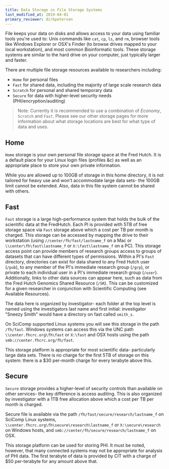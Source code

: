 ```yaml
---
title: Data Storage in File Storage Systems
last_modified_at: 2019-04-01
primary_reviewer: dirkpetersen
---
```


File keeps your data on disks and allows access to your data using familiar tools you're used to: Unix commands like `cat`, `cp`, `ls`, and `rm`,  browser tools like Windows Explorer or OSX's Finder (to browse drives mapped to your local workstation), and most common Bioinformatic tools.  These storage systems are similar to the hard drive on your computer, just typically larger and faster.

There are multiple file storage resources available to researchers including:
- `Home` for personal files
- `Fast` for shared data, including the majority of large scale research data
- `Scratch` for personal and shared temporary data
- `Secure` for data with higher-level security needs (PHI/encryption/auditing)

>Note:  Currently it is recommended to use a combination of *Economy*, `Scratch` and `Fast`.  Please see our other storage pages for more information about what storage locations are best for what type of data and uses.  

## Home

`Home` storage is your own personal file storage space at the Fred Hutch.  It is a default place for your Linux login files (profiles &c) as well as an appropriate place to store your own private information.

While you are allowed up to 100GB of storage in this home directory, it is not tailored for heavy use and won't accommodate large data sets- the 100GB limit cannot be extended.  Also, data in this file system cannot be shared with others.

## Fast

`Fast` storage is a large high-performance system that holds the bulk of the scientific data at the FredHutch.  Each PI is provided with 5TB of free storage space via `Fast` storage above which a cost per TB per month is charged.  This storage can be accessed by mapping the drive to their workstation (using `//center/fh/fast/lastname_f` on a Mac or `\\center\fh\fast\lastname_f` or `X:\fast\lastname_f` on a PC). This storage access point can provide members of research groups access to groups of datasets that can have different types of permissions.  Within a PI's `Fast` directory, directories can exist for data shared to any Fred Hutch user (`/pub`), to any member of the PI's immediate research group (`/grp`), or private to each individual user in a PI's immediate research group (`/user`).  Additionally, links to other data sources can appear here, such as data from the Fred Hutch Genomics Shared Resource (`/SR`).  This can be customized for a given researcher in conjunction with Scientific Computing (see Available Resources).

The data here is organized by investigator- each folder at the top level is named using the investigators last name and first initial: investigator "Sneezy Smith" would have a directory on fast called `smith_s`.

On SciComp supported Linux systems you will see this storage in the path `/fh/fast`.  Windows systems can access this via the UNC path `\\center.fhcrc.org\fh\fast` or `X:\fast` and OSX hosts using the path `smb://center.fhcrc.org/fh/fast`.  

This storage platform is appropriate for most scientific data- particularly large data sets.  There is no charge for the first 5TB of storage on this system: there is a $30 per-month charge for every terabyte above this.

## Secure

`Secure` storage provides a higher-level of security controls than available on other services- the key difference is access auditing.  This is also organized by investigator with a 1TB free allocation above which a cost per TB per month is charged.  

Secure file is available via the path `/fh/fast/secure/research/lastname_f` on SciComp Linux systems, `\\center.fhcrc.org\fh\secure\research\lastname_f` or `X:\secure\research` on Windows hosts, and `smb://center/fh/secure/research/lastname_f` on OSX.

This storage platform can be used for storing PHI.  It must be noted, however, that many connected systems may not be appropriate for analysis of PHI data.  The first terabyte of data is provided by CIT with a charge of $50 per-terabyte for any amount above that.
